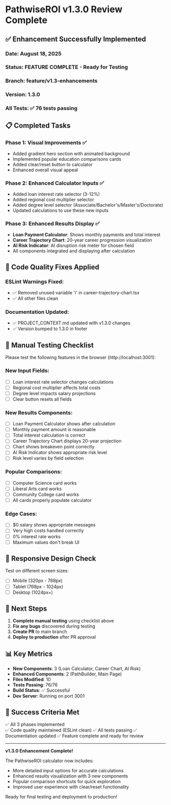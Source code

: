 # PathwiseROI v1.3.0 Review Complete

## ✅ Enhancement Successfully Implemented

### Date: August 18, 2025

### Status: FEATURE COMPLETE - Ready for Testing

### Branch: feature/v1.3-enhancements

### Version: 1.3.0

### All Tests: ✅ 76 tests passing

## 📋 Completed Tasks

### Phase 1: Visual Improvements ✅

- Added gradient hero section with animated background
- Implemented popular education comparisons cards
- Added clear/reset button to calculator
- Enhanced overall visual appeal

### Phase 2: Enhanced Calculator Inputs ✅

- Added loan interest rate selector (3-12%)
- Added regional cost multiplier selector
- Added degree level selector (Associate/Bachelor's/Master's/Doctorate)
- Updated calculations to use these new inputs

### Phase 3: Enhanced Results Display ✅

- **Loan Payment Calculator**: Shows monthly payments and total interest
- **Career Trajectory Chart**: 20-year career progression visualization
- **AI Risk Indicator**: AI disruption risk meter for chosen field
- All components integrated and displaying after calculation

## 🔧 Code Quality Fixes Applied

### ESLint Warnings Fixed:

- ✅ Removed unused variable 'i' in career-trajectory-chart.tsx
- ✅ All other files clean

### Documentation Updated:

- ✅ PROJECT_CONTEXT.md updated with v1.3.0 changes
- ✅ Version bumped to 1.3.0 in footer

## 🧪 Manual Testing Checklist

Please test the following features in the browser (http://localhost:3001):

### New Input Fields:

- [ ] Loan interest rate selector changes calculations
- [ ] Regional cost multiplier affects total costs
- [ ] Degree level impacts salary projections
- [ ] Clear button resets all fields

### New Results Components:

- [ ] Loan Payment Calculator shows after calculation
- [ ] Monthly payment amount is reasonable
- [ ] Total interest calculation is correct
- [ ] Career Trajectory Chart displays 20-year projection
- [ ] Chart shows breakeven point correctly
- [ ] AI Risk Indicator shows appropriate risk level
- [ ] Risk level varies by field selection

### Popular Comparisons:

- [ ] Computer Science card works
- [ ] Liberal Arts card works
- [ ] Community College card works
- [ ] All cards properly populate calculator

### Edge Cases:

- [ ] $0 salary shows appropriate messages
- [ ] Very high costs handled correctly
- [ ] 0% interest rate works
- [ ] Maximum values don't break UI

## 📱 Responsive Design Check

Test on different screen sizes:

- [ ] Mobile (320px - 768px)
- [ ] Tablet (768px - 1024px)
- [ ] Desktop (1024px+)

## 🚀 Next Steps

1. **Complete manual testing** using checklist above
2. **Fix any bugs** discovered during testing
3. **Create PR** to main branch
4. **Deploy to production** after PR approval

## 📊 Key Metrics

- **New Components**: 3 (Loan Calculator, Career Chart, AI Risk)
- **Enhanced Components**: 2 (PathBuilder, Main Page)
- **Files Modified**: 10
- **Tests Passing**: 76/76
- **Build Status**: ✅ Successful
- **Dev Server**: Running on port 3001

## 🎉 Success Criteria Met

✅ All 3 phases implemented  
✅ Code quality maintained (ESLint clean)
✅ All tests passing
✅ Documentation updated
✅ Feature complete and ready for review

---

**v1.3.0 Enhancement Complete!**

The PathwiseROI calculator now includes:

- More detailed input options for accurate calculations
- Enhanced results visualization with 3 new components
- Popular comparison shortcuts for quick exploration
- Improved user experience with clear/reset functionality

Ready for final testing and deployment to production!
